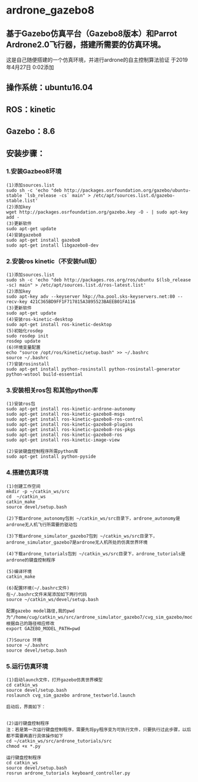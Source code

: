# ardrone_gazebo8
## 基于Gazebo仿真平台（Gazebo8版本）和Parrot Ardrone2.0飞行器，搭建所需要的仿真环境。  
  
这是自己随便搭建的一个仿真环境，并进行ardrone的自主控制算法验证 于2019年4月27日 0:02添加

## 操作系统：ubuntu16.04  
## ROS：kinetic  
## Gazebo：8.6

## 安装步骤：  
### 1.安装Gazbeo8环境  
    (1)添加sources.list  
    sudo sh -c 'echo "deb http://packages.osrfoundation.org/gazebo/ubuntu-stable `lsb_release -cs` main" > /etc/apt/sources.list.d/gazebo-stable.list'
    (2)添加key
    wget http://packages.osrfoundation.org/gazebo.key -O - | sudo apt-key add -
    (3)更新软件
    sudo apt-get update
    (4)安装gazebo8
    sudo apt-get install gazebo8
    sudo apt-get install libgazebo8-dev
### 2.安装ros kinetic（不安装full版）  
    (1)添加sources.list
    sudo sh -c 'echo "deb http://packages.ros.org/ros/ubuntu $(lsb_release -sc) main" > /etc/apt/sources.list.d/ros-latest.list'
    (2)添加key
    sudo apt-key adv --keyserver hkp://ha.pool.sks-keyservers.net:80 --recv-key 421C365BD9FF1F717815A3895523BAEEB01FA116
    (3)更新软件
    sudo apt-get update
    (4)安装ros-kinetic-desktop
    sudo apt-get install ros-kinetic-desktop
    (5)初始化rosdep
    sudo rosdep init
    rosdep update
    (6)环境变量配置
    echo "source /opt/ros/kinetic/setup.bash" >> ~/.bashrc
    source ~/.bashrc
    (7)安装rosinstall
    sudo apt-get install python-rosinstall python-rosinstall-generator python-wstool build-essential  
### 3.安装相关ros包 和其他python库
    (1)安装ros包
    sudo apt-get install ros-kinetic-ardrone-autonomy
    sudo apt-get install ros-kinetic-gazebo8-msgs
    sudo apt-get install ros-kinetic-gazebo8-ros-control
    sudo apt-get install ros-kinetic-gazebo8-plugins
    sudo apt-get install ros-kinetic-gazebo8-ros-pkgs
    sudo apt-get install ros-kinetic-gazebo8-ros
    sudo apt-get install ros-kinetic-image-view  
    
    (2)安装键盘控制程序所需python库
    sudo apt-get install python-pyside
### 4.搭建仿真环境
    (1)创建工作空间
    mkdir -p ~/catkin_ws/src
    cd  ~/catkin_ws
    catkin_make
    source devel/setup.bash
    
    (2)下载ardrone_autonomy包到 ~/catkin_ws/src目录下，ardrone_autonomy是ardrone无人机飞行所需要的驱动包
    
    (3)下载ardrone_simulator_gazebo7包到 ~/catkin_ws/src目录下，ardrone_simulator_gazebo7是ardrone无人机所处的仿真世界环境
    
    (4)下载ardrone_tutorials包到 ~/catkin_ws/src目录下，ardrone_tutorials是ardrone的键盘控制程序
    
    (5)编译环境
    catkin_make
    
    (6)配置环境(~/.bashrc文件)
    在~/.bashrc文件末尾添加如下两行代码
    source ~/catkin_ws/devel/setup.bash
    
    配置gazebo model路径,我的pwd为"/home/cug/catkin_ws/src/ardrone_simulator_gazebo7/cvg_sim_gazebo/models",根据自己的路径相应修改
    export GAZEBO_MODEL_PATH=pwd
    
    (7)Source 环境
    source ~/.bashrc
    source devel/setup.bash  
### 5.运行仿真环境
    (1)启动launch文件，打开gazebo仿真世界模型
    cd catkin_ws
    source devel/setup.bash
    roslaunch cvg_sim_gazebo ardrone_testworld.launch
    
    启动后，界面如下：
    
    
    (2)运行键盘控制程序
    注：若是第一次运行键盘控制程序，需要先将py程序变为可执行文件，只要执行过此步骤，以后都不需要再直行具体操作如下
    cd ~/catkin_ws/src/ardrone_tutorials/src
    chmod +x *.py
    
    运行键盘控制程序
    cd catkin_ws
    source devel/setup.bash
    rosrun ardrone_tutorials keyboard_controller.py


    
